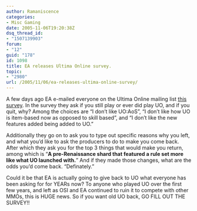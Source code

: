 ```yaml
---
author: Ramaniscence
categories:
- Misc Gaming
date: 2005-11-06T19:20:38Z
dsq_thread_id:
- "1507139903"
forum:
- "12"
guid: "178"
id: 1098
title: EA releases Ultima Online survey.
topic:
- "2980"
url: /2005/11/06/ea-releases-ultima-online-survey/
---
```


A few days ago EA e-mailed everyone on the Ultima Online mailing list <a target="_self" href="http://www.insightexpress.com/ix/vwShowSurvey.asp?id=92773&#038;accessCode=9772819586&#038;sssdmh=dm24.77669target=">this survey</a>. In the survey they ask if you still play or ever did play UO, and if you quit, why? Among the choices are &#8220;I don&#8217;t like UO:AoS&#8221;, &#8220;I don&#8217;t like how UO is item-based now as opposed to skill based&#8221;, and &#8220;I don&#8217;t like the new features added being added to UO.&#8221;
  
Additionally they go on to ask you to type out specific reasons why you left, and what you&#8217;d like to ask the producers to do to make you come back. After which they ask you for the top 3 things that would make you return, among which is &#8220;**A pre-Renaissance shard that featured a rule set more like what UO launched with.**&#8221; And if they made those changes, what are the odds you&#8217;d come back. &#8220;Definately.&#8221;

Could it be that EA is actually going to give back to UO what everyone has been asking for for YEARs now? To anyone who played UO over the first few years, and left as OSI and EA continued to ruin it to compete with other MMOs, this is HUGE news. So if you want old UO back, GO FILL OUT THE SURVEY!!